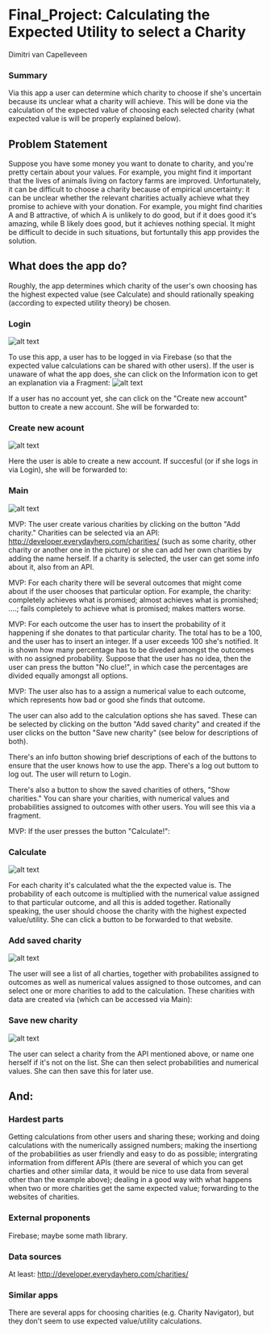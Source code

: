 # Final_Project: Calculating the Expected Utility to select a Charity
Dimitri van Capelleveen

### Summary
Via this app a user can determine which charity to choose if she's uncertain because its unclear what a charity will achieve. This will be done via the calculation of the expected value of choosing each selected charity (what expected value is will be properly explained below).

## Problem Statement
Suppose you have some money you want to donate to charity, and you're pretty certain about your values. For example, you might find it important that the lives of animals living on factory farms are improved. Unfortunately, it can be difficult to choose a charity because of empirical uncertainty: it can be unclear whether the relevant charities actually achieve what they promise to achieve with your donation. For example, you might find charities A and B attractive, of which A is unlikely to do good, but if it does good it's amazing, while B likely does good, but it achieves nothing special. It might be difficult to decide in such situations, but fortuntally this app provides the solution.

## What does the app do?
Roughly, the app determines which charity of the user's own choosing has the highest expected value (see Calculate) and should rationally speaking (according to expected utility theory) be chosen.

### Login
![alt text](https://github.com/DimitrivC/Final_Project/blob/master/doc/Login%20Final%20Project.png)

To use this app, a user has to be logged in via Firebase (so that the expected value calculations can be shared with other users). If the user is unaware of what the app does, she can click on the Information icon to get an explanation via a Fragment:
![alt text](https://github.com/DimitrivC/Final_Project/blob/master/doc/Info%20Frament%20Login%20Final%20Project.png)

If a user has no account yet, she can click on the "Create new account" button to create a new account. She will be forwarded to:

### Create new acount
![alt text](https://github.com/DimitrivC/Final_Project/blob/master/doc/Create%20New%20Account%20Final%20Project.png)

Here the user is able to create a new account. If succesful (or if she logs in via Login), she will be forwarded to:

### Main
![alt text](https://github.com/DimitrivC/Final_Project/blob/master/doc/Main%20Final%20Project.png)

MVP: The user create various charities by clicking on the button "Add charity." Charities can be selected via an API: http://developer.everydayhero.com/charities/  (such as some charity, other charity or another one in the picture) or she can add her own charities by adding the name herself. If a charity is selected, the user can get some info about it, also from an API.

MVP: For each charity there will be several outcomes that might come about if the user chooses that particular option. For example, the charity: completely achieves what is promised; almost achieves what is promished; ....; fails completely to achieve what is promised; makes matters worse.

MVP: For each outcome the user has to insert the probability of it happening if she donates to that particular charity. The total has to be a 100, and the user has to insert an integer. If a user exceeds 100 she's notified. It is shown how many percentage has to be diveded amongst the outcomes with no assigned probability. Suppose that the user has no idea, then the user can press the button "No clue!", in which case the percentages are divided equally amongst all options.

MVP: The user also has to a assign a numerical value to each outcome, which represents how bad or good she finds that outcome.

The user can also add to the calculation options she has saved. These can be selected by clicking on the button "Add saved charity" and created if the user clicks on the button "Save new charity" (see below for descriptions of both).

There's an info button showing brief descriptions of each of the buttons to ensure that the user knows how to use the app. There's a log out buttom to log out. The user will return to Login.

There's also a button to show the saved charities of others, "Show charities." You can share your charities, with numerical values and probabilities assigned to outcomes with other users. You will see this via a fragment. 

MVP: If the user presses the button "Calculate!":

### Calculate
![alt text](https://github.com/DimitrivC/Final_Project/blob/master/doc/Calculator%20Final%20Project.png)

For each charity it's calculated what the the expected value is. The probability of each outcome is multiplied with the numerical value assigned to that particular outcome, and all this is added together. Rationally speaking, the user should choose the charity with the highest expected value/utility. She can click a button to be forwarded to that website.


### Add saved charity
![alt text](https://github.com/DimitrivC/Final_Project/blob/master/doc/Add%20Saved%20Charities%20Final%20Project.png)

The user will see a list of all charties, together with probabilites assigned to outcomes as well as numerical values assigned to those outcomes, and can select one or more charities to add to the calculation. These charities with data are created via (which can be accessed via Main):

### Save new charity
![alt text](https://github.com/DimitrivC/Final_Project/blob/master/doc/Save%20new%20Charity%20Final%20Project.png)

The user can select a charity from the API mentioned above, or name one herself if it's not on the list. She can then select probabilities and numerical values. She can then save this for later use. 


## And:

### Hardest parts
Getting calculations from other users and sharing these; working and doing calculations with the numerically assigned numbers; making the insertiong of the probabilities as user friendly and easy to do as possible; intergrating information from different APIs (there are several of which you can get charties and other similar data, it would be nice to use data from several other than the example above); dealing in a good way with what happens when two or more charities get the same expected value; forwarding to the websites of charities.

### External proponents
Firebase; maybe some math library.

### Data sources
At least: http://developer.everydayhero.com/charities/

### Similar apps
There are several apps for choosing charities (e.g. Charity Navigator), but they don't seem to use expected value/utility calculations.
